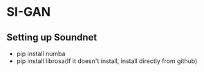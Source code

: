 # SI-GAN
## Setting up Soundnet
- pip install numba
- pip install librosa(If it doesn't install, install directly from github)
